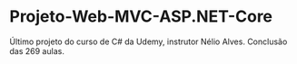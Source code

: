 # Projeto-Web-MVC-ASP.NET-Core
Último projeto do curso de C# da Udemy, instrutor Nélio Alves. Conclusão das 269 aulas.
